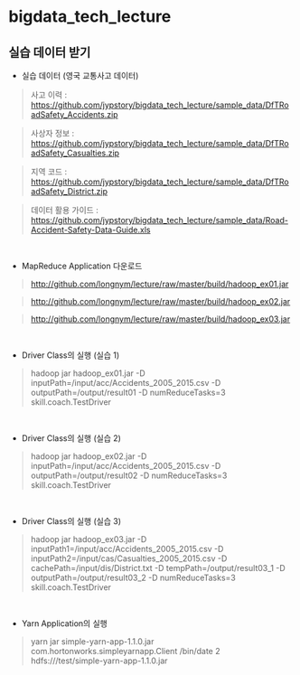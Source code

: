 # bigdata_tech_lecture

## 실습 데이터 받기
- 실습 데이터 (영국 교통사고 데이터)
> 사고 이력 : https://github.com/jypstory/bigdata_tech_lecture/sample_data/DfTRoadSafety_Accidents.zip

> 사상자 정보 : https://github.com/jypstory/bigdata_tech_lecture/sample_data/DfTRoadSafety_Casualties.zip

> 지역 코드 : https://github.com/jypstory/bigdata_tech_lecture/sample_data/DfTRoadSafety_District.zip

> 데이터 활용 가이드 : https://github.com/jypstory/bigdata_tech_lecture/sample_data/Road-Accident-Safety-Data-Guide.xls

<br>

- MapReduce Application 다운로드

> http://github.com/longnym/lecture/raw/master/build/hadoop_ex01.jar

> http://github.com/longnym/lecture/raw/master/build/hadoop_ex02.jar

> http://github.com/longnym/lecture/raw/master/build/hadoop_ex03.jar

<br>

- Driver Class의 실행 (실습 1)

>hadoop jar hadoop_ex01.jar -D inputPath=/input/acc/Accidents_2005_2015.csv -D outputPath=/output/result01 -D numReduceTasks=3 skill.coach.TestDriver

<br>

- Driver Class의 실행 (실습 2)

>hadoop jar hadoop_ex02.jar -D inputPath=/input/acc/Accidents_2005_2015.csv -D outputPath=/output/result02 -D numReduceTasks=3 skill.coach.TestDriver

<br>

- Driver Class의 실행 (실습 3)

>hadoop jar hadoop_ex03.jar -D inputPath1=/input/acc/Accidents_2005_2015.csv -D inputPath2=/input/cas/Casualties_2005_2015.csv -D cachePath=/input/dis/District.txt -D tempPath=/output/result03_1 -D outputPath=/output/result03_2 -D numReduceTasks=3 skill.coach.TestDriver

<br>

- Yarn Application의 실행

>yarn jar simple-yarn-app-1.1.0.jar com.hortonworks.simpleyarnapp.Client /bin/date 2 hdfs:///test/simple-yarn-app-1.1.0.jar

<br>




